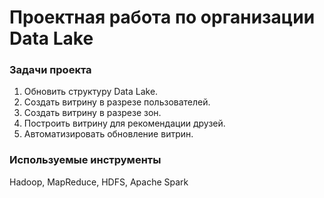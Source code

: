 # Проектная работа по организации Data Lake

### Задачи проекта

1. Обновить структуру Data Lake.
2. Создать витрину в разрезе пользователей.
3. Создать витрину в разрезе зон.
4. Построить витрину для рекомендации друзей.
5. Автоматизировать обновление витрин.

### Используемые инструменты

Hadoop, MapReduce, HDFS, Apache Spark
